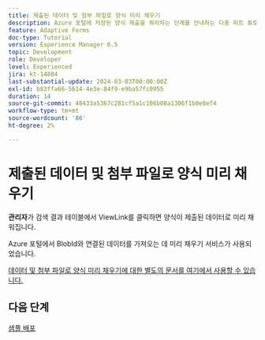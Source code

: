 ```yaml
---
title: 제출된 데이터 및 첨부 파일로 양식 미리 채우기
description: Azure 포털에 저장된 양식 제출을 쿼리하는 단계를 안내하는 다중 파트 튜토리얼입니다.
feature: Adaptive Forms
doc-type: Tutorial
version: Experience Manager 6.5
topic: Development
role: Developer
level: Experienced
jira: kt-14884
last-substantial-update: 2024-03-03T00:00:00Z
exl-id: b83ffa66-5614-4e3e-84f9-e9ba57fc0955
duration: 14
source-git-commit: 48433a5367c281cf5a1c106b08a1306f1b0e8ef4
workflow-type: tm+mt
source-wordcount: '86'
ht-degree: 2%

---
```


# 제출된 데이터 및 첨부 파일로 양식 미리 채우기

**관리자**&#x200B;가 검색 결과 테이블에서 ViewLink를 클릭하면 양식이 제출된 데이터로 미리 채워집니다.

Azure 포털에서 BlobId와 연결된 데이터를 가져오는 데 미리 채우기 서비스가 사용되었습니다.

[데이터 및 첨부 파일로 양식 미리 채우기에 대한 별도의 문서를 여기에서 사용할 수 있습니다.](https://experienceleague.adobe.com/docs/experience-manager-learn/forms/prefill-form-with-data-attachments/introduction.html)

## 다음 단계

[샘플 배포](./part5.md)
